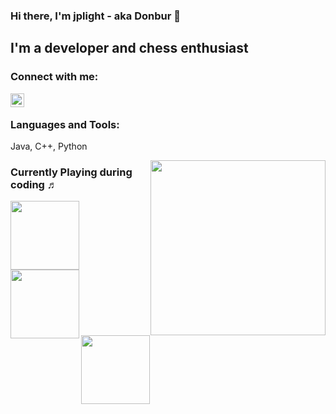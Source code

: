 ### Hi there, I'm jplight - aka Donbur 👋

## I'm a developer and chess enthusiast
 

### Connect with me:
[<img align="left" alt="Discord @jplight" width="22px" src="https://github.com/Zeyecx/Zeyecx/blob/master/.github/img/googlechrome.svg" />][website]

<br/>

### Languages and Tools: 

Java, C++, Python

[website]: https://www.donbotti.de
[lichess]: https://lichess.org/@/Donbur



<img width="280" align="right" src="https://media1.tenor.com/images/c6b8f177fede080e70deb8e18eb679a7/tenor.gif">

### Currently Playing during coding ♬

[<img align="left" width="110" src="https://hiphop.de/sites/default/files/54ws9f3gi86oww1er9ieaqitn.1000x1000x1.jpg">](https://open.spotify.com/album/2cWBwpqMsDJC1ZUwz813lo?si=9GcKiNT-RDCe6TuyEfguag)
[<img align="left" width="110" src="https://img.discogs.com/YGWdxzkEUBAa6sDZSByunnUDWsw=/fit-in/300x300/filters:strip_icc():format(jpeg):mode_rgb():quality(40)/discogs-images/R-8178359-1456604530-5449.jpeg.jpg">](https://open.spotify.com/album/7uclLfIIEvq0Bz46QP6FWY?si=iS23-Y9JRNa3HigaySkeqg)
[<img align="left" width="110" src="https://i.pinimg.com/originals/e7/42/6d/e7426dd8c2e3059a9b915bac6052ed2c.jpg">](https://open.spotify.com/album/4b5q3NmyU42ndkqFPqqv3v?si=NIomXkaMQe6B7Hire6YlAg)
<br><br><br><br><br><br>
